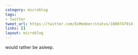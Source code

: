 ```yaml
---
category: microblog
tags:
- twitter
tweet_url: https://twitter.com/ExMember/status/1080747914
links: []
layout: microblog
---
```

would rather be asleep.
